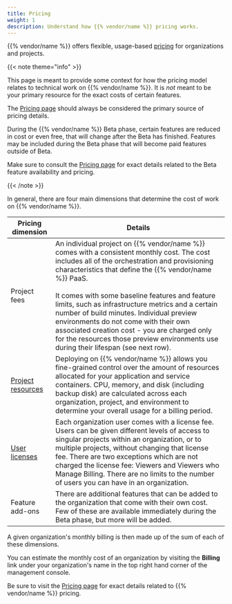 ```yaml
---
title: Pricing
weight: 1
description: Understand how {{% vendor/name %}} pricing works.
---
```


{{% vendor/name %}} offers flexible, usage-based [pricing](https://upsun.com/pricing/) for organizations and projects.

{{< note theme="info" >}}

This page is meant to provide some context for how the pricing model relates to technical work on {{% vendor/name %}}.
It is _not_ meant to be your primary resource for the exact costs of certain features.

The [Pricing page](https://upsun.com/pricing/) should always be considered the primary source of pricing details.

During the {{% vendor/name %}} Beta phase, certain features are reduced in cost or even free, that will change after the Beta has finished. 
Features may be included during the Beta phase that will become paid features outside of Beta.

Make sure to consult the [Pricing page](https://upsun.com/pricing/) for exact details related to the Beta feature availability and pricing.

{{< /note >}}

In general, there are four main dimensions that determine the cost of work on {{% vendor/name %}}.

|  Pricing dimension  |  Details  |
|---|---|
|  Project fees |  An individual project on {{% vendor/name %}} comes with a consistent monthly cost. The cost includes all of the orchestration and provisioning characteristics that define the {{% vendor/name %}} PaaS.<br/><br/>It comes with some baseline features and feature limits, such as infrastructure metrics and a certain number of build minutes. Individual preview environments do not come with their own associated creation cost - you are charged only for the resources those preview environments use during their lifespan (see next row).  |
|  [Project resources](/manage-resources.md) | Deploying on {{% vendor/name %}} allows you fine-grained control over the amount of resources allocated for your application and service containers. CPU, memory, and disk (including backup disk) are calculated across each organization, project, and environment to determine your overall usage for a billing period.   |
|  [User licenses](/administration/users.md) | Each organization user comes with a license fee. Users can be given different levels of access to singular projects within an organization, or to multiple projects, without changing that license fee. There are two exceptions which are not charged the license fee: Viewers and Viewers who Manage Billing. There are no limits to the number of users you can have in an organization.|
|  Feature add-ons |  There are additional features that can be added to the organization that come with their own cost. Few of these are available immediately during the Beta phase, but more will be added.  |


A given organization's monthly billing is then made up of the sum of each of these dimensions. 

You can estimate the monthly cost of an organization by visiting the **Billing** link under your organization's name in the top right hand corner of the management console. 

Be sure to visit the [Pricing page](https://upsun.com/pricing/) for exact details related to {{% vendor/name %}} pricing.